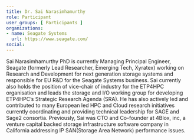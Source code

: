 ```yaml
---
title: Dr. Sai Narasimhamurthy
role: Participant
user_groups: [ Participants ]
organizations:
- name: Seagate Systems
  url: https://www.seagate.com/
social:
---
```


Sai Narasimhamurthy PhD  is currently Managing Principal Engineer, Seagate (formerly Lead Researcher, Emerging Tech, Xyratex) working on Research and Development for next generation storage systems and responsible for EU R\&D for the Seagate Systems business. Sai currently also holds the position of vice-chair of industry for the ETP4HPC organisation and leads the storage and I/O working group for developing ETP4HPC’s Strategic Research Agenda (SRA). He has also actively led and contributed to many European led HPC and Cloud research initiatives currently coordinating and providing technical leadership for SAGE and Sage2 consortia. Previously, Sai was CTO and Co-founder at 4Blox, inc, a venture capital backed storage infrastructure software company in California addressing IP SAN(Storage Area Network) performance issues.
 
